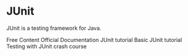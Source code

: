 # JUnit

JUnit is a testing framework for Java.

<ResourceGroupTitle>Free Content</ResourceGroupTitle>
<BadgeLink colorScheme='blue' badgeText='Official Site' href='https://junit.org/junit5/docs/current/user-guide/'>Official Documentation</BadgeLink>
<BadgeLink colorScheme='yellow' badgeText='Read' href='https://www.guru99.com/junit-tutorial.html'>JUnit tutorial</BadgeLink>
<BadgeLink colorScheme='yellow' badgeText='Read' href='https://www.baeldung.com/junit-5'>Basic JUnit tutorial</BadgeLink>
<BadgeLink badgeText='Watch' href='https://www.youtube.com/watch?v=flpmSXVTqBI'>Testing with JUnit crash course</BadgeLink>
